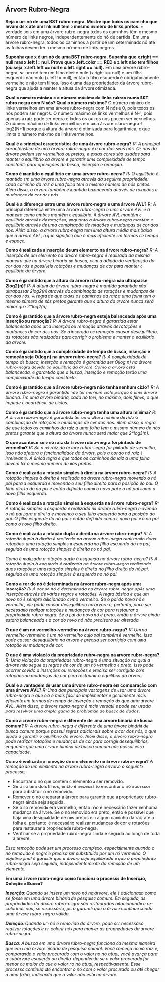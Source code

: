 
<h2>Árvore Rubro-Negra</h2>


__Seja x um nó de uma BST rubro-negra. Mostre que todos os caminho que levam de x até um link null têm o mesmo número de links pretos.__
É verdade pois em uma árvore rubro-negra todos os caminhos têm o mesmo número de links negros, independentemente do nó de partida. Em uma árvore rubro-negra, todos os caminhos a partir de um determinado nó até as folhas devem ter o mesmo número de links negros. 

__Suponha que x é um nó de uma BST rubro-negra. Suponha que x.right == null mas x.left != null. Prove que x.left.color == RED e x.left não tem filhos (ou seja, x.left.left == null e x.left.right == null).__
Em uma árvore rubro-negra, se um nó tem um filho direito nulo (x.right == null) e um filho esquerdo não nulo (x.left != null), então o filho esquerdo é obrigatoriamente vermelho e não tem filhos. Isso é uma das propriedades da árvore rubro-negra que ajuda a manter a altura da árvore otimizada.

__Qual o número mínimo e o número máximo de links rubros numa BST rubro negra com N nós?  Qual o número máximo?__
O número mínimo de links vermelhos em uma árvore rubro-negra com N nós é 0, pois todos os nós podem ser negros. O número máximo de links vermelhos é N-1, pois apenas a raiz pode ser negra e todos os outros nós podem ser vermelhos. O número máximo de links vermelhos em uma árvore rubro-negra é log2(N+1) porque a altura da árvore é otimizada para logarítmica, o que limita o número máximo de links vermelhos.

__Qual é a principal característica de uma árvore rubro-negra?__
_R: A principal característica de uma árvore rubro-negra é a cor dos seus nós. Os nós da árvore podem ser vermelhos ou pretos, e essas cores são usadas para manter o equilíbrio da árvore e garantir uma complexidade de tempo constante para operações de busca, inserção e remoção._

__Como é mantido o equilíbrio em uma árvore rubro-negra?__
_R: O equilíbrio é mantido em uma árvore rubro-negra através da seguinte propriedade: cada caminho da raiz a uma folha tem o mesmo número de nós pretos. Além disso, a árvore também é mantida balanceada através de rotações e mudanças de cor dos nós._

__Qual é a diferença entre uma árvore rubro-negra e uma árvore AVL?__
R: A principal diferença entre uma árvore _rubro-negra e uma árvore AVL é a maneira como ambas mantêm o equilíbrio. A árvore AVL mantém o equilíbrio através de rotações, enquanto a árvore rubro-negra mantém o equilíbrio através de uma combinação de rotações e mudanças de cor dos nós. Além disso, a árvore rubro-negra tem uma altura média mais baixa que a árvore AVL, o que significa que é mais eficiente em termos de tempo e espaço._

__Como é realizada a inserção de um elemento na árvore rubro-negra?__
_R: A inserção de um elemento na árvore rubro-negra é realizada da mesma maneira que na árvore binária de busca, com a adição da verificação da cor dos nós e possíveis rotações e mudanças de cor para manter o equilíbrio da árvore._

__Como é garantido que a altura da árvore rubro-negra não ultrapasse 2log2(n)?__
_R: A altura da árvore rubro-negra é mantida garantida não ultrapassar 2log2(n) através da combinação de rotações e mudanças de cor dos nós. A regra de que todos os caminhos da raiz a uma folha tem o mesmo número de nós pretos garante que a altura da árvore nunca será maior que 2*log2(n)._

__Como é garantido que a árvore rubro-negra esteja balanceada após uma inserção ou remoção?__
_R: A árvore rubro-negra é garantida estar balanceada após uma inserção ou remoção através de rotações e mudanças de cor dos nós. Se a inserção ou remoção causar desequilíbrio, as rotações são realizadas para corrigir o problema e manter o equilíbrio da árvore._

__Como é garantido que a complexidade de tempo de busca, inserção e remoção seja O(log n) na árvore rubro-negra?__
_R: A complexidade de tempo de busca, inserção e remoção é garantida ser O(log n) na árvore rubro-negra devido ao equilíbrio da árvore. Como a árvore está balanceada, é garantido que a busca, inserção e remoção terão uma complexidade de tempo constante._

__Como é garantido que a árvore rubro-negra não tenha nenhum ciclo?__
_R: A árvore rubro-negra é garantida não ter nenhum ciclo porque é uma árvore binária. Em uma árvore binária, cada nó tem, no máximo, dois filhos, o que impede a ocorrência de ciclos._

__Como é garantido que a árvore rubro-negra tenha uma altura mínima?__
_R: A árvore rubro-negra é garantida ter uma altura mínima devido à combinação de rotações e mudanças de cor dos nós. Além disso, a regra de que todos os caminhos da raiz a uma folha tem o mesmo número de nós pretos garante que a altura da árvore nunca será maior que 2*log2(n)._

__O que acontece se o nó raiz da árvore rubro-negra for pintado de vermelho?__
_R: Se o nó raiz da árvore rubro-negra for pintado de vermelho, isso não afetará a funcionalidade da árvore, pois a cor do nó raiz é irrelevante. A única regra é que todos os caminhos da raiz a uma folha devem ter o mesmo número de nós pretos._

__Como é realizada a rotação simples à direita na árvore rubro-negra?__
_R: A rotação simples à direita é realizada na árvore rubro-negra movendo o nó pai para a esquerda e movendo o seu filho direito para a posição do pai. O filho direito do nó pai é então definido como o novo pai e o nó pai como o novo filho esquerdo._

__Como é realizada a rotação simples à esquerda na árvore rubro-negra?__
_R: A rotação simples à esquerda é realizada na árvore rubro-negra movendo o nó pai para a direita e movendo o seu filho esquerdo para a posição do pai. O filho esquerdo do nó pai é então definido como o novo pai e o nó pai como o novo filho direito._

__Como é realizada a rotação dupla à direita na árvore rubro-negra?__
_R: A rotação dupla à direita é realizada na árvore rubro-negra realizando duas rotações: uma rotação simples à esquerda no filho esquerdo do nó pai, seguida de uma rotação simples à direita no nó pai._

__Como é realizada a rotação dupla à esquerda na _árvore rubro-negra?__
R: A rotação dupla à esquerda é realizada na árvore rubro-negra realizando duas rotações: uma rotação simples à direita no filho direito do nó pai, seguida de uma rotação simples à esquerda no nó pai._

__Como a cor do nó é determinada na árvore rubro-negra após uma inserção?__
_R: A cor do nó é determinada na árvore rubro-negra após uma inserção através de várias regras e rotações. A regra básica é que um novo nó é sempre adicionado como vermelho. Se o pai do novo nó é vermelho, ele pode causar desequilíbrio na árvore e, portanto, pode ser necessário realizar rotações e mudanças de cor para restaurar a propriedade rubro-negra. Se o pai do novo nó é preto, então a árvore ainda estará balanceada e a cor do novo nó não precisará ser alterada._

__O que é um nó vermelho-vermelho na árvore rubro-negra?__
_R: Um nó vermelho-vermelho é um nó vermelho cujo pai também é vermelho. Isso pode causar desequilíbrio na árvore e precisa ser corrigido com uma rotação ou mudança de cor._

__O que é uma violação da propriedade rubro-negra na árvore rubro-negra?__
_R: Uma violação da propriedade rubro-negra é uma situação na qual a árvore não segue as regras de cor de um nó vermelho e preto. Isso pode ocorrer devido a inserções ou remoções e precisa ser corrigido com rotações ou mudanças de cor para restaurar o equilíbrio da árvore._

__Qual é a vantagem de usar uma árvore rubro-negra em comparação com uma árvore AVL?__
_R: Uma das principais vantagens de usar uma árvore rubro-negra é que ela é mais fácil de implementar e geralmente mais eficiente em termos de tempo de inserção e remoção do que uma árvore AVL. Além disso, a árvore rubro-negra é mais versátil e pode ser usada para resolver uma ampla gama de problemas de busca de dados._

__Como a árvore rubro-negra é diferente de uma árvore binária de busca comum?__
_R: A árvore rubro-negra é diferente de uma árvore binária de busca comum porque possui regras adicionais sobre a cor dos nós, o que ajuda a garantir o equilíbrio da árvore. Além disso, a árvore rubro-negra pode realizar rotações e mudanças de cor para corrigir desequilíbrios, enquanto que uma árvore binária de busca comum não possui essa capacidade._

__Como é realizada a remoção de um elemento na árvore rubro-negra?__
_A remoção de um elemento na árvore rubro-negra envolve o seguinte processo:_
- Encontrar o nó que contém o elemento a ser removido.
- Se o nó tem dois filhos, então é necessário encontrar o nó sucessor para substituir o nó removido.
- Remover o nó e reparar a árvore para garantir que a propriedade rubro-negra ainda seja seguida.
- Se o nó removido era vermelho, então não é necessário fazer nenhuma mudança na árvore. Se o nó removido era preto, então é possível que haja uma desigualdade de nós pretos em algum caminho da raiz até a folha e, portanto, é necessário realizar mudanças de cor e rotações para restaurar a propriedade rubro-negra.
- Verificar se a propriedade rubro-negra ainda é seguida ao longo de toda a árvore.

_Essa remoção pode ser um processo complexo, especialmente quando o nó removido é negro e precisa ser substituído por um nó vermelho. O objetivo final é garantir que a árvore seja equilibrada e que a propriedade rubro-negra seja seguida, independentemente da remoção de um elemento._

__Em uma árvore rubro-negra como funciona o processo de Inserção, Deleção e Busca?__

___Inserção__: Quando se insere um novo nó na árvore, ele é adicionado como se fosse em uma árvore binária de pesquisa comum. Em seguida, as propriedades da árvore rubro-negra são restauradas rotacionando e re-colorindo nós, se necessário, para garantir que a árvore continue sendo uma árvore rubro-negra válida._

___Deleção__: Quando um nó é removido da árvore, pode ser necessário realizar rotações e re-colorir nós para manter as propriedades da árvore rubro-negra._

___Busca__: A busca em uma árvore rubro-negra funciona da mesma maneira que em uma árvore binária de pesquisa normal. Você começa no nó raiz e, comparando o valor procurado com o valor no nó atual, você avança para a subárvore esquerda ou direita, dependendo se o valor procurado for menor ou maior do que o valor no nó atual, respectivamente. Esse processo continua até encontrar o nó com o valor procurado ou até chegar a uma folha, indicando que o valor não está na árvore._